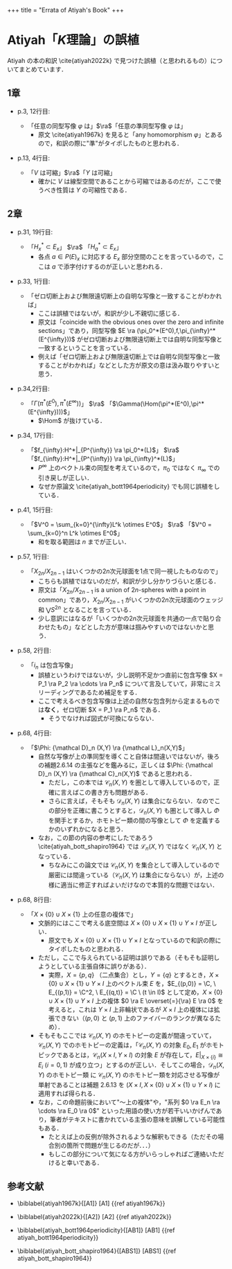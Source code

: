 +++
title = "Errata of Atiyah's Book"
+++

# Atiyah「$K$理論」の誤植

Atiyah の本の和訳 \cite{atiyah2022k} で見つけた誤植（と思われるもの）についてまとめています．



## 1章

- p.3, 12行目:
    - 「任意の同型写像 $\varphi$ は」$\ra$「任意の準同型写像 $\varphi$ は」
        - 原文 \cite{atiyah1967k} を見ると「any homomorphism $\varphi$」とあるので，和訳の際に"準"がタイポしたものと思われる．

- p.13, 4行目:
    - 「$V$ は可縮」$\ra$「$Y$ は可縮」
        - 確かに $V$ は線型空間であることから可縮ではあるのだが，ここで使うべき性質は $Y$ の可縮性である．

## 2章

- p.31, 19行目:
    - 「$H^*_x \subset E_x$」 $\ra$ 「$H^*_a \subset E_x$」
        - 各点 $a \in P(E)_x$ に対応する $E_x$ 部分空間のことを言っているので，ここは $a$ で添字付けするのが正しいと思われる．

- p.33, 1行目:
    - 「ゼロ切断上および無限遠切断上の自明な写像と一致することがわかれば」
        - ここは誤植ではないが，和訳が少し不親切に感じる．
        - 原文は「coincide with the obvious ones over the zero and infinite sections」であり，同型写像 $E \ra (\pi_0^*(E^0),f,\pi_{\infty}^*(E^{\infty}))$ がゼロ切断および無限遠切断上では自明な同型写像と一致するということを言っている．
        - 例えば「ゼロ切断上および無限遠切断上では自明な同型写像と一致することがわかれば」などとした方が原文の意は汲み取りやすいと思う．

- p.34,2行目:
    - 「$\Gamma(\pi^*(E^0),\pi^*(E^{\infty}))$」 $\ra$ 「$\Gamma(\Hom(\pi^*(E^0),\pi^*(E^{\infty})))$」
        - $\Hom$ が抜けている．


- p.34, 17行目:
    - 「$f_{\infty}:H^*|_{P^{\infty}} \ra \pi_0^*(L)$」 $\ra$ 「$f_{\infty}:H^*|_{P^{\infty}} \ra \pi_{\infty}^*(L)$」
        - $P^{\infty}$ 上のベクトル束の同型を考えているので，$\pi_0$ ではなく $\pi_{\infty}$ での引き戻しが正しい．
        - なぜか原論文 \cite{atiyah_bott1964periodicity} でも同じ誤植をしている．

- p.41, 15行目:
    - 「$V^0 = \sum_{k=0}^{\infty}L^k \otimes E^0$」 $\ra$ 「$V^0 = \sum_{k=0}^n L^k \otimes E^0$」
        - 和を取る範囲は $n$ までが正しい．
    
- p.57, 1行目:
    - 「$X_{2n}/X_{2n-1}$ はいくつかの$2n$次元球面を1点で同一視したものなので」
        - こちらも誤植ではないのだが，和訳が少し分かりづらいと感じる．
        - 原文は「$X_{2n}/X_{2n-1}$ is a union of $2n$-spheres with a point in common」であり，$X_{2n}/X_{2n-1}$ がいくつかの$2n$次元球面のウェッジ和 $\bigvee S^{2n}$ となることを言っている．
        - 少し意訳にはなるが「いくつかの$2n$次元球面を共通の一点で貼り合わせたもの」などとした方が意味は掴みやすいのではないかと思う．

- p.58, 2行目:
    - 「$i_n$ は包含写像」
        - 誤植というわけではないが，少し説明不足かつ直前に包含写像 $X = P_1 \ra P_2 \ra \cdots \ra P_n$ について言及していて，非常にミスリーディングであるため補足をする．
        - ここで考えるべき包含写像は上述の自然な包含列から定まるものでは**なく**，ゼロ切断 $X = P_1 \ra P_n$ である．
            - そうでなければ図式が可換にならない．

- p.68, 4行目:
    - 「$\Phi: {\mathcal D}_n (X,Y) \ra {\mathcal L}_n(X,Y)$」
        - 自然な写像が上の準同型を導くこと自体は間違いではないが，後ろの補題2.6.14 の主張などを鑑みるに，正しくは $\Phi: {\mathcal D}_n (X,Y) \ra {\mathcal C}_n(X,Y)$ であると思われる．
            - ただし，この本では ${\mathcal C}_n(X,Y)$ を圏として導入しているので，正確に言えばこの書き方も問題がある．
            - さらに言えば，そもそも ${\mathcal D}_n (X,Y)$ は集合にならない．なのでこの部分を正確に書こうとすると，${\mathcal D}_n (X,Y)$ も圏として導入し $\Phi$ を関手とするか，ホモトピー類の間の写像として $\Phi$ を定義するかのいずれかになると思う．
        - なお，この節の内容の参考にしたであろう \cite{atiyah_bott_shapiro1964} では ${\mathcal L}_n(X,Y)$ ではなく ${\mathcal C}_n(X,Y)$ となっている．
            - ちなみにこの論文では ${\mathcal C}_n(X,Y)$ を集合として導入しているので厳密には間違っている（${\mathcal C}_n(X,Y)$ は集合にならない）が，上述の様に適当に修正すればよいだけなので本質的な問題ではない．

- p.68, 8行目:
    - 「$X \times \{0\} \cup X \times \{1\}$ 上の任意の複体で」
        - 文脈的にはここで考える底空間は $X \times \{0\} \cup X \times \{1\} \cup Y \times I$ が正しい．
            - 原文でも $X \times \{0\} \cup X \times \{1\} \cup Y \times I$ となっているので和訳の際にタイポしたものと思われる．
        - ただし，ここで与えられている証明は誤りである（そもそも証明しようとしている主張自体に誤りがある）．
            - 実際，$X = \{p,q\}$ （二点集合）とし，$Y = \{q\}$ とするとき，$X \times \{0\} \cup X \times \{1\} \cup Y \times I$ 上のベクトル束 $E$ を，$E_{(p,0)} = \C, \ E_{(p,1)} = \C^2, \ E_{(q,t)} = \C \ (t \in I)$ として定め，$X \times \{0\} \cup X \times \{1\} \cup Y \times I$ 上の複体 $0 \ra E \overset{=}{\ra} E \ra 0$ を考えると，これは $Y \times I$ 上非輪状であるが $X \times I$ 上の複体には拡張できない（$(p,0)$ と $(p,1)$ 上のファイバーのランクが異なるため）．
        - そもそもここでは ${\mathcal C}_n(X,Y)$ のホモトピーの定義が間違っていて，${\mathcal C}_n(X,Y)$ でのホモトピーの定義は，「${\mathcal C}_n(X,Y)$ の対象 $E_0,E_1$ がホモトピックであるとは，${\mathcal C}_n(X \times I,Y \times I)$ の対象 $E$ が存在して，$E|_{X \times \{i\}} \cong E_i \ (i = 0,1)$ が成り立つ」とするのが正しい．そしてこの場合，${\mathcal D}_n(X,Y)$ のホモトピー類 に ${\mathcal C}_n(X,Y)$ のホモトピー類を対応させる写像が単射であることは補題 2.6.13 を $(X \times I, X \times \{0\} \cup  X \times \{1\} \cup Y \times I)$ に適用すれば得られる．
        - なお，この命題前後において"〜上の複体"や，"系列 $0 \ra E_n \ra \cdots \ra E_0 \ra 0$" といった用語の使い方が若干いいかげんであり，筆者がテキストに書かれている主張の意味を誤解している可能性もある．
            - たとえば上の反例が除外されるような解釈もできる（ただその場合別の箇所で問題が生じるのだが．．．）
            - もしこの部分について気になる方がいらっしゃればご連絡いただけると幸いである．




## 参考文献

* \biblabel{atiyah1967k}{[A1]} [A1] {{ref atiyah1967k}}

* \biblabel{atiyah2022k}{[A2]} [A2] {{ref atiyah2022k}}

* \biblabel{atiyah_bott1964periodicity}{[AB1]} [AB1] {{ref atiyah_bott1964periodicity}}

* \biblabel{atiyah_bott_shapiro1964}{[ABS1]} [ABS1] {{ref atiyah_bott_shapiro1964}}
